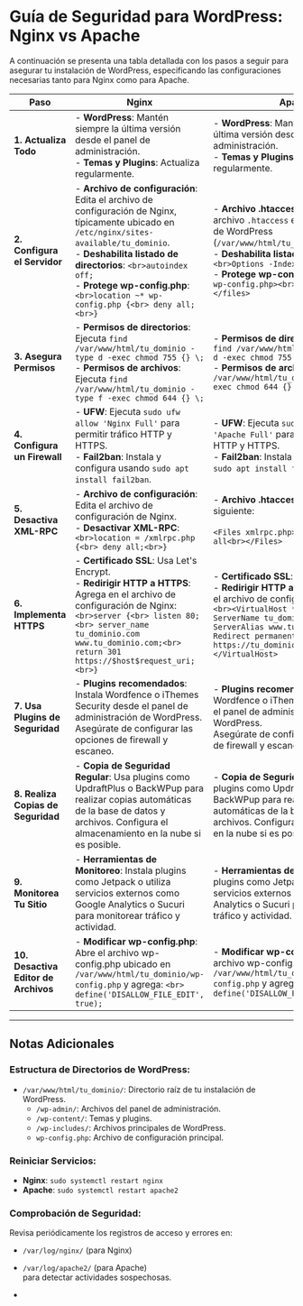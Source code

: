 # Guía de Seguridad para WordPress: Nginx vs Apache

A continuación se presenta una tabla detallada con los pasos a seguir para asegurar tu instalación de WordPress, especificando las configuraciones necesarias tanto para Nginx como para Apache.

| **Paso**                             | **Nginx**                                                                                                     | **Apache**                                                                                                    |
|--------------------------------------|----------------------------------------------------------------------------------------------------------------|----------------------------------------------------------------------------------------------------------------|
| **1. Actualiza Todo**                | - **WordPress**: Mantén siempre la última versión desde el panel de administración.<br>- **Temas y Plugins**: Actualiza regularmente. | - **WordPress**: Mantén siempre la última versión desde el panel de administración.<br>- **Temas y Plugins**: Actualiza regularmente. |
| **2. Configura el Servidor**         | - **Archivo de configuración**: Edita el archivo de configuración de Nginx, típicamente ubicado en `/etc/nginx/sites-available/tu_dominio`.<br>- **Deshabilita listado de directorios**: `<br>autoindex off;`<br>- **Protege wp-config.php**: `<br>location ~* wp-config.php {<br> deny all;<br>}` | - **Archivo .htaccess**: Crea o edita el archivo `.htaccess` en el directorio raíz de WordPress (`/var/www/html/tu_dominio/.htaccess`).<br>- **Deshabilita listado de directorios**: `<br>Options -Indexes`<br>- **Protege wp-config.php**: `<br><files wp-config.php><br> Deny from all<br></files>` |
| **3. Asegura Permisos**              | - **Permisos de directorios**: Ejecuta `find /var/www/html/tu_dominio -type d -exec chmod 755 {} \;`<br>- **Permisos de archivos**: Ejecuta `find /var/www/html/tu_dominio -type f -exec chmod 644 {} \;` | - **Permisos de directorios**: Ejecuta `find /var/www/html/tu_dominio -type d -exec chmod 755 {} \;`<br>- **Permisos de archivos**: Ejecuta `find /var/www/html/tu_dominio -type f -exec chmod 644 {} \;` |
| **4. Configura un Firewall**         | - **UFW**: Ejecuta `sudo ufw allow 'Nginx Full'` para permitir tráfico HTTP y HTTPS.<br>- **Fail2ban**: Instala y configura usando `sudo apt install fail2ban`. | - **UFW**: Ejecuta `sudo ufw allow 'Apache Full'` para permitir tráfico HTTP y HTTPS.<br>- **Fail2ban**: Instala y configura usando `sudo apt install fail2ban`. |
| **5. Desactiva XML-RPC**             | - **Archivo de configuración**: Edita el archivo de configuración de Nginx.<br>- **Desactivar XML-RPC**: `<br>location = /xmlrpc.php {<br> deny all;<br>}` | - **Archivo .htaccess**: Agrega lo siguiente:<br><br>`<Files xmlrpc.php><br> Deny from all<br></Files>` |
| **6. Implementa HTTPS**              | - **Certificado SSL**: Usa Let's Encrypt.<br>- **Redirigir HTTP a HTTPS**: Agrega en el archivo de configuración de Nginx: `<br>server {<br> listen 80;<br> server_name tu_dominio.com www.tu_dominio.com;<br> return 301 https://$host$request_uri;<br>}` | - **Certificado SSL**: Usa Let's Encrypt.<br>- **Redirigir HTTP a HTTPS**: Agrega en el archivo de configuración de Apache: `<br><VirtualHost *:80><br> ServerName tu_dominio.com<br> ServerAlias www.tu_dominio.com<br> Redirect permanent / https://tu_dominio.com/<br></VirtualHost>` |
| **7. Usa Plugins de Seguridad**      | - **Plugins recomendados**: Instala Wordfence o iThemes Security desde el panel de administración de WordPress.<br> Asegúrate de configurar las opciones de firewall y escaneo. | - **Plugins recomendados**: Instala Wordfence o iThemes Security desde el panel de administración de WordPress.<br> Asegúrate de configurar las opciones de firewall y escaneo. |
| **8. Realiza Copias de Seguridad**   | - **Copia de Seguridad Regular**: Usa plugins como UpdraftPlus o BackWPup para realizar copias automáticas de la base de datos y archivos. Configura el almacenamiento en la nube si es posible. | - **Copia de Seguridad Regular**: Usa plugins como UpdraftPlus o BackWPup para realizar copias automáticas de la base de datos y archivos. Configura el almacenamiento en la nube si es posible. |
| **9. Monitorea Tu Sitio**            | - **Herramientas de Monitoreo**: Instala plugins como Jetpack o utiliza servicios externos como Google Analytics o Sucuri para monitorear tráfico y actividad. | - **Herramientas de Monitoreo**: Instala plugins como Jetpack o utiliza servicios externos como Google Analytics o Sucuri para monitorear tráfico y actividad. |
| **10. Desactiva Editor de Archivos** | - **Modificar wp-config.php**: Abre el archivo wp-config.php ubicado en `/var/www/html/tu_dominio/wp-config.php` y agrega: `<br> define('DISALLOW_FILE_EDIT', true);` | - **Modificar wp-config.php**: Abre el archivo wp-config.php ubicado en `/var/www/html/tu_dominio/wp-config.php` y agrega: `<br> define('DISALLOW_FILE_EDIT', true);` |

---

## Notas Adicionales

### Estructura de Directorios de WordPress:

- `/var/www/html/tu_dominio/`: Directorio raíz de tu instalación de WordPress.
  - `/wp-admin/`: Archivos del panel de administración.
  - `/wp-content/`: Temas y plugins.
  - `/wp-includes/`: Archivos principales de WordPress.
  - `wp-config.php`: Archivo de configuración principal.

### Reiniciar Servicios:

- **Nginx**: `sudo systemctl restart nginx`
- **Apache**: `sudo systemctl restart apache2`

### Comprobación de Seguridad:

Revisa periódicamente los registros de acceso y errores en:
- `/var/log/nginx/` (para Nginx)
- `/var/log/apache2/` (para Apache)  
para detectar actividades sospechosas.

-
